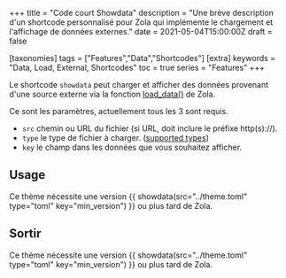 +++
title = "Code court Showdata"
description = "Une brève description d'un shortcode personnalisé pour Zola qui implémente le chargement et l'affichage de données externes."
date = 2021-05-04T15:00:00Z
draft = false

[taxonomies]
tags = ["Features","Data","Shortcodes"]
[extra]
keywords = "Data, Load, External, Shortcodes"
toc = true
series = "Features"
+++

Le shortcode `showdata` peut charger et afficher des données provenant d'une source externe via la fonction [load_data()](https://www.getzola.org/documentation/templates/overview/#load-data) de Zola.

<!-- more -->

Ce sont les paramètres, actuellement tous les 3 sont requis.

- `src` chemin ou URL du fichier (si URL, doit inclure le préfixe http(s)://).
- `type` le type de fichier à charger. ([supported types](https://www.getzola.org/documentation/templates/overview/#load-data))
- `key` le champ dans les données que vous souhaitez afficher.

## Usage

Ce thème nécessite une version &#123;&#123; showdata(src="../theme.toml" type="toml" key="min_version") &#125;&#125; ou plus tard de Zola.

## Sortir

Ce thème nécessite une version {{ showdata(src="../theme.toml" type="toml" key="min_version") }} ou plus tard de Zola.
